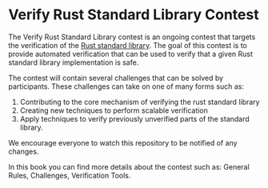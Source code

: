 # Verify Rust Standard Library Contest

The Verify Rust Standard Library contest is an ongoing contest that targets the verification of the [Rust standard library](https://doc.rust-lang.org/std/). The goal of this contest is to provide automated verification that can be used to verify that a given Rust standard library implementation is safe.

The contest will contain several challenges that can be solved by participants. These challenges can take on one of many forms such as:

1. Contributing to the core mechanism of verifying the rust standard library
2. Creating new techniques to perform scalable verification
3. Apply techniques to verify previously unverified parts of the standard library.


We encourage everyone to watch this repository to be notified of any changes.

In this book you can find more details about the contest such as: General Rules, Challenges, Verification Tools.
